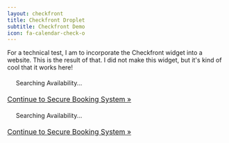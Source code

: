 ```yaml
---
layout: checkfront
title: Checkfront Droplet
subtitle: Checkfront Demo
icon: fa-calendar-check-o
---
```


For a technical test, I am to incorporate the Checkfront widget into a website. This is the result of that. I did not make this widget, but it's kind of cool that it works here!

<script type="text/javascript" src="//jayscodingalpha.checkfront.com/lib/interface--0.js"></script>
<!-- CHECKFRONT BOOKING PLUGIN v25-->
<div id="CHECKFRONT_WIDGET_01"><p id="CHECKFRONT_LOADER" style="background: url('//jayscodingalpha.checkfront.com/images/loader.gif') left center no-repeat; padding: 5px 5px 5px 20px">Searching Availability...</p></div>
<script>
new DROPLET.Widget ({
host: 'jayscodingalpha.checkfront.com',
target: 'CHECKFRONT_WIDGET_01',
options: 'tabs',
provider: 'droplet'
}).render();
</script>
<noscript><a href="https://jayscodingalpha.checkfront.com/reserve/" style="font-size: 16px">Continue to Secure Booking System &raquo;</a></noscript>

<script type="text/javascript" src="//jayscodingbeta.checkfront.com/lib/interface--0.js"></script>
<!-- CHECKFRONT BOOKING PLUGIN v25-->
<div id="CHECKFRONT_WIDGET_02"><p id="CHECKFRONT_LOADER" style="background: url('//jayscodingbeta.checkfront.com/images/loader.gif') left center no-repeat; padding: 5px 5px 5px 20px">Searching Availability...</p></div>
<script>
new DROPLET.Widget ({
host: 'jayscodingbeta.checkfront.com',
target: 'CHECKFRONT_WIDGET_02',
options: 'tabs',
provider: 'droplet'
}).render();
</script>
<noscript><a href="https://jayscodingbeta.checkfront.com/reserve/" style="font-size: 16px">Continue to Secure Booking System &raquo;</a></noscript>
